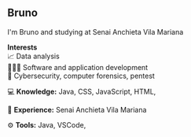 ## Bruno

<p align="left">
  I'm Bruno and studying at Senai Anchieta Vila Mariana
  <br>
 
  <strong>Interests </strong>
  <br>📈 Data analysis
  <br>👨🏼‍💻 Software and application development
  <br>🔐 Cybersecurity, computer forensics, pentest
</p>

<p align="left">
  💻 <strong>Knowledge:</strong> Java, CSS, JavaScript, HTML,
</p>

<p align="left">
  💼 <strong>Experience:</strong> Senai Anchieta Vila Mariana
</p>

<p align="left">
  ⚙️ <strong>Tools:</strong> Java, VSCode, 
</p>
